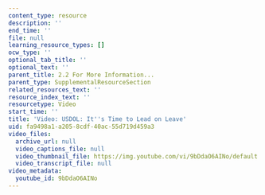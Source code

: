 ```yaml
---
content_type: resource
description: ''
end_time: ''
file: null
learning_resource_types: []
ocw_type: ''
optional_tab_title: ''
optional_text: ''
parent_title: 2.2 For More Information...
parent_type: SupplementalResourceSection
related_resources_text: ''
resource_index_text: ''
resourcetype: Video
start_time: ''
title: 'Video: USDOL: It''s Time to Lead on Leave'
uid: fa9498a1-a205-8cdf-40ac-55d719d459a3
video_files:
  archive_url: null
  video_captions_file: null
  video_thumbnail_file: https://img.youtube.com/vi/9bDdaO6AINo/default.jpg
  video_transcript_file: null
video_metadata:
  youtube_id: 9bDdaO6AINo
---
```

